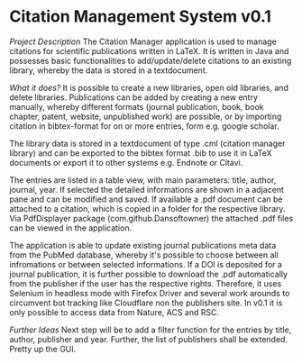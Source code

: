 **Citation Management System v0.1**
==============================

_Project Description_
The Citation Manager application is used to manage citations for scientific publications written in LaTeX. 
It is written in Java and possesses basic functionalities to add/update/delete citations to an existing library, whereby the data is stored in a textdocument. 

_What it does?_
It is possible to create a new libraries, open old libraries, and delete libraries. 
Publications can be added by creating a new entry manually, whereby different formats (journal publication, book, book chapter, patent, website, unpublished work) are possible,
or by importing citation in bibtex-format for on or more entries, form e.g. google scholar.

The library data is stored in a textdocument of type .cml (citation manager library) and can be exported to the bibtex format .bib to use it in LaTeX documents or export it to other systems e.g. Endnote or Citavi. 

The entries are listed in a table view, with main parameters: title, author, journal, year. 
If selected the detailed informations are shown in a adjacent pane and can be modified and saved.
If available a .pdf document can be attached to a citation, which is copied in a folder for the respective library.
Via PdfDisplayer package (com.github.Dansoftowner) the attached .pdf files can be viewed in the application.

The application is able to update existing journal publications meta data from the PubMed database, whereby it's possible to choose between all infromations or between selected informations.
If a DOI is deposited for a journal publication, it is further possible to download the .pdf automatically from the publisher if the user has the respective rights. 
Therefore, it uses Selenium in headless mode with Firefox Driver and several work arounds to circumvent bot tracking like Cloudflare non the publishers site.
In v0.1 it is only possible to access data from Nature, ACS and RSC. 

_Further Ideas_
Next step will be to add a filter function for the entries by title, author, publisher and year.
Further, the list of publishers shall be extended.
Pretty up the GUI. 
